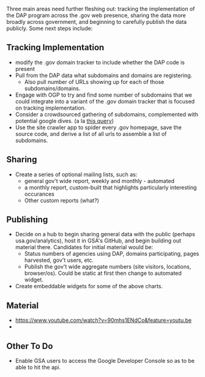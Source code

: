 Three main areas need further fleshing out: tracking the implementation of the DAP program across the .gov web presence, sharing the data more broadly across government, and beginning to carefully publish the data publicly.  Some next steps include:


## Tracking Implementation
* modify the .gov domain tracker to include whether the DAP code is present 
* Pull from the DAP data what subdomains and domains are registering.  
  * Also pull number of URLs showing up for each of those subdomains/domains.  
* Engage with OGP to try and find some number of subdomains that we could integrate into a variant of the .gov domain tracker that is focused on tracking implementation. 
* Consider a crowdsourced gathering of subdomains, complemented with potential google dives.  (a la [this query](https://www.google.com/search?q=site%3A*.*.gov+-inurl%3Awww&oq=site%3A*.*.gov+-inurl%3Awww&gs_l=serp.3...5617.5689.0.5863.2.2.0.0.0.1.118.201.1j1.2.0....0...1c.1.52.serp..2.0.0.h24hcvZzS0k))
* Use the site crawler app to spider every .gov homepage, save the source code, and derive a list of all urls to assemble a list of subdomains.  

## Sharing
* Create a series of optional mailing lists, such as: 
  * general gov't wide report, weekly and monthly - automated
  * a monthly report, custom-built that highlights particularly interesting occurances 
  * Other custom reports (what?)

## Publishing
* Decide on a hub to begin sharing general data with the public (perhaps usa.gov/analytics), host it in GSA's GitHub, and begin building out material there.  Candidates for initial material would be:  
  * Status numbers of agencies using DAP, domains participating, pages harvested, gov't users, etc.  
  * Publish the gov't wide aggregate numbers (site visitors, locations, browser/os).  Could be static at first then change to automated widget.  
* Create embeddable widgets for some of the above charts.  

## Material
* https://www.youtube.com/watch?v=90mhs1ENdCo&feature=youtu.be
* 

## Other To Do 
* Enable GSA users to access the Google Developer Console so as to be able to hit the api.  
